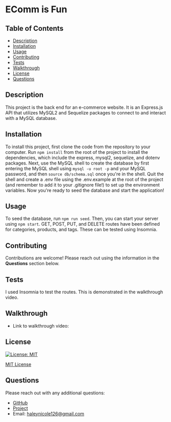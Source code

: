 
  
  # EComm is Fun

  ## Table of Contents
  - [Description](#description)
  - [Installation](#installation)
  - [Usage](#usage)
  - [Contributing](#contributing)
  - [Tests](#tests)
  - [Walkthrough](#walkthrough)
  - [License](#license)
  - [Questions](#questions)

  ## Description
  This project is the back end for an e-commerce website. It is an Express.js API that utilizes MySQL2 and Sequelize packages to connect to and interact with a MySQL database. 

  ## Installation
  To install this project, first clone the code from the repository to your computer. Run `npm install` from the root of the project to install the dependencies, which include the express, mysql2, sequelize, and dotenv packages. Next, use the MySQL shell to create the database by first entering the MySQL shell using `mysql -u root -p` and your MySQL password, and then `source db/schema.sql` once you're in the shell. Quit the shell and create a .env file using the .env.example at the root of the project (and remember to add it to your .gitignore file!) to set up the environment variables. Now you're ready to seed the database and start the application! 

  ## Usage
  To seed the database, run `npm run seed`. Then, you can start your server using `npm start`. GET, POST, PUT, and DELETE routes have been defined for categories, products, and tags. These can be tested using Insomnia. 

  ## Contributing
  Contributions are welcome! Please reach out using the information in the **Questions** section below. 

  ## Tests
  I used Insomnia to test the routes. This is demonstrated in the walkthrough video. 

  ## Walkthrough
  - Link to walkthrough video: 

  ## License 

  [![License: MIT](https://img.shields.io/badge/License-MIT-yellow.svg)](https://opensource.org/licenses/MIT) 

  [MIT License](https://opensource.org/licenses/MIT)

  ## Questions
  Please reach out with any additional questions: 
  - [GitHub](https://github.com/haleynicole126)
  - [Project](https://github.com/HaleyNicole126/ecomm-is-fun)
  - Email: haleynicole126@gmail.com


